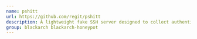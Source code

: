 ```yaml
---
name: pshitt
url: https://github.com/regit/pshitt
description: A lightweight fake SSH server designed to collect authentication data sent by intruders.
group: blackarch blackarch-honeypot
---
```

